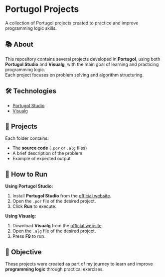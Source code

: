 # Portugol Projects

A collection of Portugol projects created to practice and improve programming logic skills.

## 📚 About
This repository contains several projects developed in **Portugol**, using both **Portugol Studio** and **Visualg**, with the main goal of learning and practicing programming logic.  
Each project focuses on problem solving and algorithm structuring.

## 🛠 Technologies
- [Portugol Studio](http://lite.acad.univali.br/portugol/)
- [Visualg](http://visualg3.com.br/)

## 📂 Projects
Each folder contains:
- The **source code** (`.por` or `.alg` files)
- A brief description of the problem
- Example of expected output

## 🚀 How to Run
**Using Portugol Studio:**  
1. Install **Portugol Studio** from the [official website](http://lite.acad.univali.br/portugol/).  
2. Open the `.por` file of the desired project.  
3. Click **Run** to execute.

**Using Visualg:**  
1. Download **Visualg** from the [official website](http://visualg3.com.br/).  
2. Open the `.alg` file of the desired project.  
3. Press **F9** to run.

## 🎯 Objective
These projects were created as part of my journey to learn and improve **programming logic** through practical exercises.
